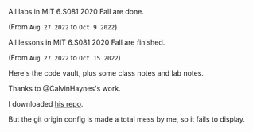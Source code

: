 All labs in MIT 6.S081 2020 Fall are done.

(From `Aug 27 2022` to `Oct 9 2022`)

All lessons in MIT 6.S081 2020 Fall are finished.

(From `Aug 27 2022` to `Oct 15 2022`)

Here's the code vault, plus some class notes and lab notes.

Thanks to @CalvinHaynes's work.

I downloaded [his repo](https://github.com/CalvinHaynes/MIT6.S081-2020-labs).

But the git origin config is made a total mess by me, so it fails to display.
